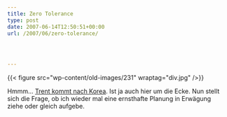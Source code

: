 ```yaml
---
title: Zero Tolerance
type: post
date: 2007-06-14T12:50:51+00:00
url: /2007/06/zero-tolerance/




---
```

{{< figure src="wp-content/old-images/231" wraptag="div.jpg" />}}

Hmmm... [Trent kommt nach Korea][1]. Ist ja auch hier um die Ecke. Nun stellt sich die Frage, ob ich wieder mal eine ernsthafte Planung in Erwägung ziehe oder gleich aufgebe.

 [1]: http://nin.com/tour/
